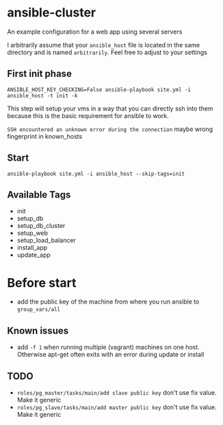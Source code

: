 ansible-cluster
===============

An example configuration for a web app using several servers

I arbitrarily assume that your `ansible_host` file is located in the same directory and is named `arbitrarily`. Feel free to adjust to your settings

## First init phase
`ANSIBLE_HOST_KEY_CHECKING=False ansible-playbook site.yml -i ansible_host -t init -k`

This step will setup your vms in a way that you can directly ssh into them because this is the basic requirement for ansible to work.

`SSH encountered an unknown error during the connection`
maybe wrong fingerprint in known_hosts

## Start
`ansible-playbook site.yml -i ansible_host --skip-tags=init`

## Available Tags
* init
* setup_db
* setup_db_cluster
* setup_web
* setup_load_balancer
* install_app
* update_app

# Before start
* add the public key of the machine from where you run ansible to `group_vars/all`

## Known issues
* add `-f 1` when running multiple (vagrant) machines on one host. Otherwise apt-get often exits with an error during update or install

## TODO
* `roles/pg_master/tasks/main/add slave public key` don't use fix value. Make it generic
* `roles/pg_slave/tasks/main/add master public key` don't use fix value. Make it generic
